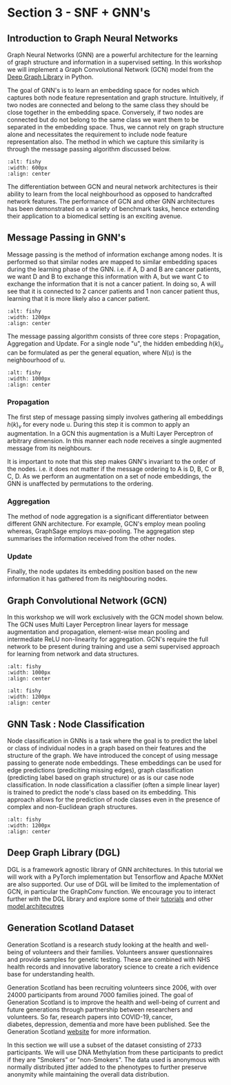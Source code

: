 # Section 3 - SNF + GNN's

## Introduction to Graph Neural Networks 
Graph Neural Networks (GNN) are a powerful architecture for the learning of graph structure and information in a supervised setting. In this workshop we will implement a Graph Convolutional Network (GCN) model from the [Deep Graph Library](https://www.dgl.ai/) in Python. 

The goal of GNN's is to learn an embedding space for nodes which captures both node feature representation and graph structure. Intuitively, if two nodes are connected and belong to the same class they should be close together in the embedding space. Conversely, if two nodes are connected but do not belong to the same class we want them to be separated in the embedding space. Thus, we cannot rely on graph structure alone and necessitates the requirement to include node feature representation also. The method in which we capture this similarity is through the message passing algorithm discussed below. 

```{image} ./GNN_Learning.png
:alt: fishy
:width: 600px
:align: center
```

The differentiation between GCN and neural network architectures is their ability to learn from the local neighbourhood as opposed to handcrafted network features. The performance of GCN and other GNN architectures has been demonstrated on a variety of benchmark tasks, hence extending their application to a biomedical setting is an exciting avenue. 

## Message Passing in GNN's 
Message passing is the method of information exchange among nodes. It is performed so that similar nodes are mapped to similar embedding spaces during the learning phase of the GNN. i.e. if A, D and B are cancer patients, we want D and B to exchange this information with A, but we want C to exchange the information that it is not a cancer patient. In doing so, A will see that it is connected to 2 cancer patients and 1 non cancer patient thus, learning that it is more likely also a cancer patient. 

```{image} ./GNNMessagePassing.png
:alt: fishy
:width: 1200px
:align: center
```

The message passing algorithm consists of three core steps : Propagation, Aggregation and Update. For a single node "u", the hidden embedding $h(k)_u$ can be formulated as per the general equation, where $N(u)$ is the neighbourhood of u. 

```{image} ./MessagePassingAlgo.png
:alt: fishy
:width: 1000px
:align: center
```

### Propagation 
The first step of message passing simply involves gathering all embeddings $h(k)_v$ for every node u. During this step it is common to apply an augmentation. In a GCN this augmentation is a Multi Layer Perceptron of arbitrary dimension. In this manner each node receives a single augmented message from its neighbours.

It is important to note that this step makes GNN's invariant to the order of the nodes. i.e. it does not matter if the message ordering to A is D, B, C or B, C, D. As we perform an augmentation on a set of node embeddings, the GNN is unaffected by permutations to the ordering. 

### Aggregation
The method of node aggregation is a significant differentiator between different GNN architecture. For example, GCN's employ mean pooling whereas, GraphSage employs max-pooling. The aggregation step summarises the information received from the other nodes. 

### Update 
Finally, the node updates its embedding position based on the new information it has gathered from its neighbouring nodes. 

## Graph Convolutional Network (GCN)
In this workshop we will work exclusively with the GCN model shown below. The GCN uses Multi Layer Perceptron linear layers for message augmentation and propagation, element-wise mean pooling and intermediate ReLU non-linearity for aggregation. GCN's require the full network to be present during training and use a semi supervised approach for learning from network and data structures. 

```{image} ./GCN.png
:alt: fishy
:width: 1000px
:align: center
```

```{image} ./GCN2.png
:alt: fishy
:width: 1200px
:align: center
```

## GNN Task : Node Classification
Node classification in GNNs is a task where the goal is to predict the label or class of individual nodes in a graph based on their features and the structure of the graph. We have introduced the concept of using message passing to generate node embeddings. These embeddings can be used for edge predictions (prediciting missing edges), graph classification (predicting label based on graph structure) or as is our case node classification. In node classification a classifier (often a simple linear layer) is trained to predict the node's class based on its embedding. This approach allows for the prediction of node classes even in the presence of complex and non-Euclidean graph structures.

```{image} ./prediction_tasks.png
:alt: fishy
:width: 1200px
:align: center
```

## Deep Graph Library (DGL)
DGL is a framework agnostic library of GNN architectures. In this tutorial we will work with a PyTorch implementation but Tensorflow and Apache MXNet are also supported. Our use of DGL will be limited to the implementation of GCN, in particular the GraphConv function. We encourage you to interact further with the DGL library and explore some of their [tutorials](https://docs.dgl.ai/tutorials/blitz/index.html) and other [model architecutres](https://docs.dgl.ai/api/python/nn-pytorch.html)

## Generation Scotland Dataset 
Generation Scotland is a research study looking at the health and well-being of volunteers and their families. Volunteers answer questionnaires and provide samples for genetic testing. These are combined with NHS health records and innovative laboratory science to create a rich evidence base for understanding health. 

Generation Scotland has been recruiting volunteers since 2006, with over 24000 participants from around 7000 families joined. The goal of Generation Scotland is to improve the health and well-being of current and future generations through partnership between researchers and volunteers. So far, research papers into COVID-19, cancer, diabetes, depression, dementia and more have been published. See the Generation Scotland [website](https://www.ed.ac.uk/generation-scotland) for more information. 

In this section we will use a subset of the dataset consisting of 2733 participants. We will use DNA Methylation from these participants to predict if they are "Smokers" or "non-Smokers". The data used is anonymous with normally distributed jitter added to the phenotypes to further preserve anonymity while maintaining the overall data distribution. 
